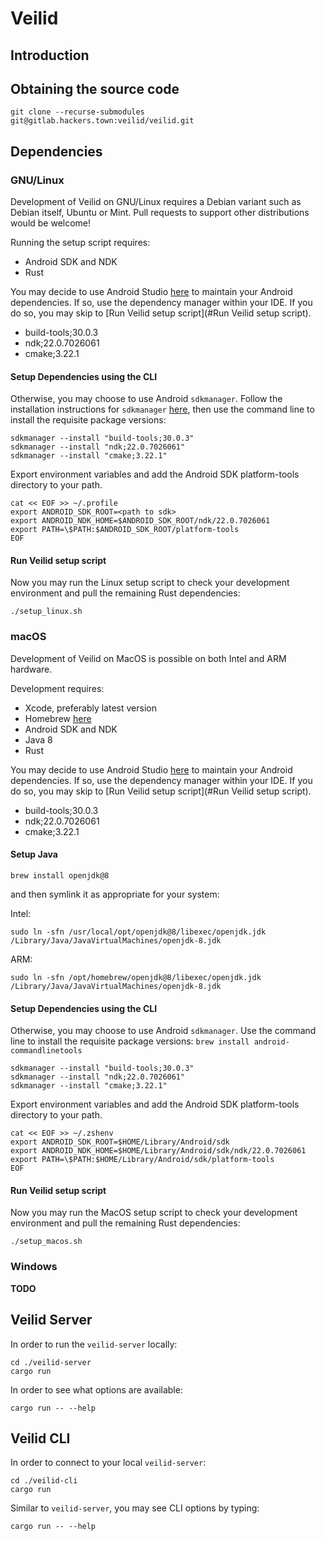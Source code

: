 # Veilid

## Introduction

## Obtaining the source code

```shell
git clone --recurse-submodules git@gitlab.hackers.town:veilid/veilid.git
```

## Dependencies

### GNU/Linux

Development of Veilid on GNU/Linux requires a Debian variant such as Debian
itself, Ubuntu or Mint. Pull requests to support other distributions would be
welcome!

Running the setup script requires:
* Android SDK and NDK
* Rust

You may decide to use Android Studio [here](https://developer.android.com/studio) 
to maintain your Android dependencies. If so, use the dependency manager 
within your IDE. If you do so, you may skip to 
[Run Veilid setup script](#Run Veilid setup script).

* build-tools;30.0.3
* ndk;22.0.7026061
* cmake;3.22.1

#### Setup Dependencies using the CLI

Otherwise, you may choose to use Android `sdkmanager`. Follow the installation
instructions for `sdkmanager`
[here](https://developer.android.com/studio/command-line/sdkmanager), then use
the command line to install the requisite package versions:

```shell
sdkmanager --install "build-tools;30.0.3"
sdkmanager --install "ndk;22.0.7026061"
sdkmanager --install "cmake;3.22.1"
```

Export environment variables and add the Android SDK platform-tools directory to
your path.

```shell
cat << EOF >> ~/.profile 
export ANDROID_SDK_ROOT=<path to sdk>
export ANDROID_NDK_HOME=$ANDROID_SDK_ROOT/ndk/22.0.7026061
export PATH=\$PATH:$ANDROID_SDK_ROOT/platform-tools
EOF
```

#### Run Veilid setup script

Now you may run the Linux setup script to check your development environment and
pull the remaining Rust dependencies:

```shell
./setup_linux.sh
```

### macOS

Development of Veilid on MacOS is possible on both Intel and ARM hardware.

Development requires:
* Xcode, preferably latest version
* Homebrew [here](https://brew.sh)
* Android SDK and NDK
* Java 8
* Rust

You may decide to use Android Studio [here](https://developer.android.com/studio) 
to maintain your Android dependencies. If so, use the dependency manager 
within your IDE. If you do so, you may skip to 
[Run Veilid setup script](#Run Veilid setup script).

* build-tools;30.0.3
* ndk;22.0.7026061
* cmake;3.22.1

#### Setup Java

```shell
brew install openjdk@8
```
and then symlink it as appropriate for your system:

Intel:
```shell
sudo ln -sfn /usr/local/opt/openjdk@8/libexec/openjdk.jdk /Library/Java/JavaVirtualMachines/openjdk-8.jdk
```

ARM:
```shell
sudo ln -sfn /opt/homebrew/openjdk@8/libexec/openjdk.jdk /Library/Java/JavaVirtualMachines/openjdk-8.jdk
```


#### Setup Dependencies using the CLI

Otherwise, you may choose to use Android `sdkmanager`. Use 
the command line to install the requisite package versions: `brew install android-commandlinetools`

```shell
sdkmanager --install "build-tools;30.0.3"
sdkmanager --install "ndk;22.0.7026061"
sdkmanager --install "cmake;3.22.1"
```

Export environment variables and add the Android SDK platform-tools directory to
your path.

```shell
cat << EOF >> ~/.zshenv
export ANDROID_SDK_ROOT=$HOME/Library/Android/sdk
export ANDROID_NDK_HOME=$HOME/Library/Android/sdk/ndk/22.0.7026061
export PATH=\$PATH:$HOME/Library/Android/sdk/platform-tools
EOF
```

#### Run Veilid setup script

Now you may run the MacOS setup script to check your development environment and
pull the remaining Rust dependencies:

```shell
./setup_macos.sh
```

### Windows

**TODO**

## Veilid Server

In order to run the `veilid-server` locally:

```shell
cd ./veilid-server
cargo run
```

In order to see what options are available:

```shell
cargo run -- --help
```

## Veilid CLI

In order to connect to your local `veilid-server`:

```shell
cd ./veilid-cli
cargo run
```

Similar to `veilid-server`, you may see CLI options by typing:

```shell
cargo run -- --help
```

